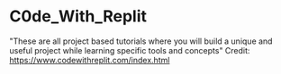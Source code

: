 # C0de_With_Replit
"These are all project based tutorials where you will build a unique and useful project while learning specific tools and concepts"
Credit: https://www.codewithreplit.com/index.html

